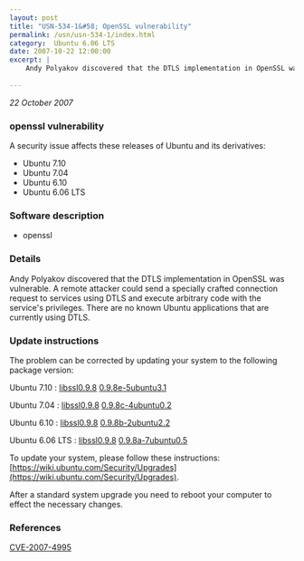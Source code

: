 ```yaml
---
layout: post
title: "USN-534-1&#58; OpenSSL vulnerability"
permalink: /usn/usn-534-1/index.html
category:  Ubuntu 6.06 LTS
date: 2007-10-22 12:00:00
excerpt: |
    Andy Polyakov discovered that the DTLS implementation in OpenSSL was vulnerable.  A remote attacker could send a specially crafted connection request to services using DTLS and execute arbitrary code with the service&#39;s privileges.  There are no known Ubuntu applications that are currently using DTLS. 
    
--- 
```

 
 

*22 October 2007*

### openssl vulnerability

A security issue affects these releases of Ubuntu and its derivatives:

* Ubuntu 7.10
* Ubuntu 7.04
* Ubuntu 6.10
* Ubuntu 6.06 LTS

### Software description

* openssl 

### Details

Andy Polyakov discovered that the DTLS implementation in OpenSSL was vulnerable. A remote attacker could send a specially crafted connection request to services using DTLS and execute arbitrary code with the service&#39;s privileges. There are no known Ubuntu applications that are currently using DTLS. 

### Update instructions

The problem can be corrected by updating your system to the following package version:

Ubuntu 7.10
 : [libssl0.9.8](https://launchpad.net/ubuntu/+source/openssl) <span> [0.9.8e-5ubuntu3.1](https://launchpad.net/ubuntu/+source/openssl/0.9.8e-5ubuntu3.1) </span> 

Ubuntu 7.04
 : [libssl0.9.8](https://launchpad.net/ubuntu/+source/openssl) <span> [0.9.8c-4ubuntu0.2](https://launchpad.net/ubuntu/+source/openssl/0.9.8c-4ubuntu0.2) </span> 

Ubuntu 6.10
 : [libssl0.9.8](https://launchpad.net/ubuntu/+source/openssl) <span> [0.9.8b-2ubuntu2.2](https://launchpad.net/ubuntu/+source/openssl/0.9.8b-2ubuntu2.2) </span> 

Ubuntu 6.06 LTS
 : [libssl0.9.8](https://launchpad.net/ubuntu/+source/openssl) <span> [0.9.8a-7ubuntu0.5](https://launchpad.net/ubuntu/+source/openssl/0.9.8a-7ubuntu0.5) </span> 

To update your system, please follow these instructions: [https://wiki.ubuntu.com/Security/Upgrades](https://wiki.ubuntu.com/Security/Upgrades).

After a standard system upgrade you need to reboot your computer to effect the necessary changes. 

### References

 
 [CVE-2007-4995](http://people.ubuntu.com/~ubuntu-security/cve/CVE-2007-4995)
 

